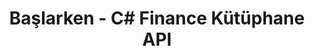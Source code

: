 ﻿---
title: Başlarken - C# Finance Kütüphane API
linktitle: Başlarken
type: docs
weight: 10
url: /tr/net/getting-started/
description: C# Finance Kitaplık API Başlarken bölümü, Ürüne Genel Bakış, Özellik Listesi, Lisanslama, Kurulum ve Örneklerin nasıl çalıştırılacağı gibi konuları kapsar.
---
